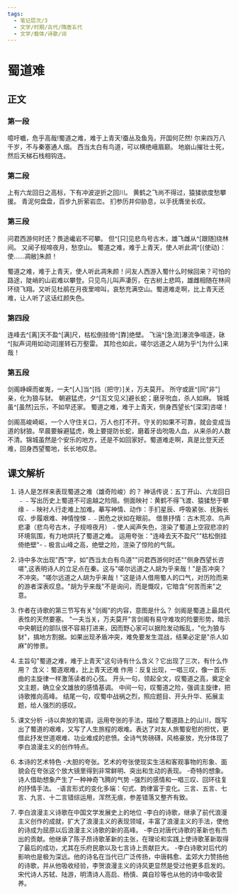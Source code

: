 ```yaml
---
tags:
  - 笔记层次/3
  - 文学/时期/古代/隋唐五代
  - 文学/载体/诗歌/词
---
```


# 蜀道难

## 正文
### 第一段

噫吁嚱，危乎高哉!蜀道之难，难于上青天!蚕丛及鱼凫，开国何茫然!
尔来四万八千岁，不与秦塞通人烟。
西当太白有鸟道，可以横绝峨眉巅。
地崩山摧壮士死，然后天梯石栈相钩连。

### 第二段

上有六龙回日之高标，下有冲波逆折之回川。
黄鹤之飞尚不得过，猿猱欲度愁攀援。
青泥何盘盘，百步九折萦岩峦。
扪参历井仰胁息，以手抚膺坐长叹。

### 第三段

问君西游何时还？畏途巉岩不可攀。
但^[只]见悲鸟号古木，雄飞雌从^[跟随]绕林间。
又闻子规啼夜月，愁空山。
蜀道之难，难于上青天，使人听此凋^[{使动}：使……凋敝]朱颜！


蜀道之难，难于上青天，使人听此凋朱颜！问友人西游入蜀什么时候回来？可怕的路途，陡峭的山岩难以攀登。只见鸟儿叫声凄厉，在古树上悲鸣，雄雌相随在林间环绕飞翔。又听见杜鹃在月夜里啼叫，哀愁充满空山。蜀道难走啊，比上青天还难，让人听了这话红颜失色。

### 第四段

连峰去^[离]天不盈^[满]尺，枯松倒挂倚^[靠]绝壁。
飞湍^[急流]瀑流争喧逐，砯^[拟声词用如动词]崖转石万壑雷。
其险也如此，嗟尔远道之人胡为乎^[为什么]来哉！

### 第五段

剑阁峥嵘而崔嵬，一夫^[人]当^[挡（把守）]关，万夫莫开。
所守或匪^[同"非"]亲，化为狼与豺。
朝避猛虎，夕^[互文见义]避长蛇；磨牙吮血，杀人如麻。
锦城虽^[虽然]云乐，不如早还家。
蜀道之难，难于上青天，侧身西望长^[深深]咨嗟！

剑阁高峻崎岖，一个人守住关口，万人也打不开。守关的如果不可靠，就会变成当道的豺狼。早晨要躲避猛虎，晚上要提防长蛇，磨着牙齿吮吸人血，从来杀的人数不清。锦城虽然是个安乐的地方，还是不如回家好。蜀道难走啊，真是比登天还难，回身西望蜀地，长长地叹息。

## 课文解析

1. 诗人是怎样来表现蜀道之难（雄奇险峻）的？
神话传说：五丁开山、六龙回日﹣﹣写出历史上蜀道不可逾越之险阻。侧面映衬：黄鹤不得飞渡、猿猱愁于攀缘﹣﹣映衬人行走难上加难。摹写神情、动作：手扪星辰、呼吸紧张、抚胸长叹、步履艰难、神情惶悚﹣﹣困危之状如在眼前。
借景抒情：古木荒凉、鸟声悲凄（悲鸟号古木，子规啼夜月）﹣使人闻声失色，渲染了蜀道上空寂悲凉的环境氛围，有力地烘托了蜀道之难。
运用夸张："连峰去天不盈尺""枯松倒挂倚绝壁"-﹣极言山峰之高，绝壁之险，渲染了惊险的气氛。

2. 诗中多次出现"西"字，如"西当太白有鸟道""问君西游何时还""侧身西望长咨嗟",这表明诗人的立足点在秦。这与"嗟尔远道之人胡为乎来哉！"是否冲突？
不冲突。"嗟尔远道之人胡为乎来哉！"这是诗人借用蜀人的口气，对历险而来的游者深表叹息。"胡为乎来哉"不是询问，而是慨叹，它暗含"何苦而来"之意。

3. 作者在诗歌的第三节写有关"剑阁"的内容，意图是什么？
剑阁是蜀道上最具代表性的天然要塞。
"一夫当关，万夫莫开"言剑阁有易守难攻的险要形势，暗示中央朝廷的部队很不容易打进来，因而野心家可以据险发动叛乱，"化为狼与豺"，搞地方割据。如果出现矛盾冲突，难免要发生混战，结果必定是"杀人如麻"的惨景。


4. 主旨句"蜀道之难，难于上青天"这句诗有什么含义？它出现了三次，有什么作用？
含义：蜀道艰难，比上青天还难
作用：反复出现，一唱三叹，像一首乐曲的主旋律一样激荡读者的心弦。
开头一句，领起全文，叹蜀道之高，奠定全文主题，确立全文雄放的感情基调。
中间一句，叹蜀道之险，强调主旋律，把诗歌推向高峰。
结尾一句，叹蜀中战祸之烈，照应题目、开头升华、拓展主题，给人强烈的感叹。

1. 课文分析
	-诗以奔放的笔调，运用夸张的手法，描绘了蜀道路上的山川，既写出了蜀道的艰难，又写了人生旅程的艰难。表达了对友人旅蜀安慰的担忧，更借此抒发世道艰难、功业难成的悲愤。全诗气势磅礴，风格豪放，充分体现了李白浪漫主义的创作特点。
2. 本诗的艺术特色
	-大胆的夸张。艺术的夸张使现实生活和客观事物的形象、面貌会在夸张这个放大镜里得到非常鲜明、突出和生动的表现。
	-奇特的想象。诗人借助想象产生了一种神奇飞腾的气势
	-强烈的感情和一唱三叹、回环往复的抒情手法。
	-语言形式的变化多端：句式、韵律富于变化。三言、五言、七言、九言、十二言错综运用，浑然无痕，参差错落又整齐有致。
3. 李白浪漫主义诗歌在中国文学发展史上的地位
	-李白的诗歌，继承了前代浪漫主义创作的成就，扩大了浪漫主义的表现领域，丰富了浪漫主义的手法，使他的诗成为屈原以后浪漫主义诗歌的新的高峰。
	-李白对唐代诗歌的革新也有杰出的贡献。他继承了陈子昂诗歌革新的主张，在理论和实践上使诗歌革新取得了最后的成功，尤其在乐府民歌以及七言诗上贡献巨大。
	-李白诗歌对后代的影响也是极为深远。他的诗名在当代已广泛传扬，中唐韩愈、孟郊大力赞扬他的诗歌，并从他吸收经验，李贺浪漫主义的诗风更显然是受过他更多启发的。宋代诗人苏轼、陆游，明清诗人高启、杨慎、龚自珍等也从他的诗中吸收营养。